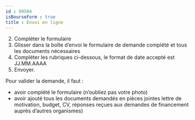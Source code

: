 ```yaml
---
id : 99504
isBourseForm : true
title : Envoi en ligne
---
```


2. Compléter le formulaire
3. Glisser dans la boîte d’envoi le formulaire de demande complété et tous les documents nécessaires
4. Compléter les rubriques ci-dessous, le format de date accepté est  JJ.MM.AAAA
5. Envoyer.

Pour valider la demande, il faut :

- avoir complété le formulaire (n’oubliez pas votre photo)
- avoir ajouté tous les documents demandés en pièces jointes lettre de motivation, budget, CV, réponses reçues aux demandes de financement auprès d’autres organismes)
